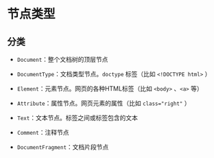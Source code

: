 # 节点类型

## 分类

- `Document`：整个文档树的顶层节点

- `DocumentType`：文档类型节点。`doctype` 标签（比如 `<!DOCTYPE html>` ）

- `Element`：元素节点。网页的各种HTML标签（比如 `<body>` 、`<a>` 等）

- `Attribute`：属性节点。网页元素的属性（比如 `class="right"` ）

- `Text`：文本节点。标签之间或标签包含的文本

- `Comment`：注释节点

- `DocumentFragment`：文档片段节点
